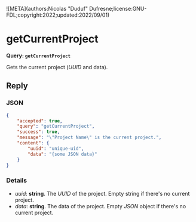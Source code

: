 ![META](authors:Nicolas "Duduf" Dufresne;license:GNU-FDL;copyright:2022;updated:2022/09/01)

# getCurrentProject

**Query: `getCurrentProject`**

Gets the current project (*UUID* and data).

## Reply

### JSON

```json
{
    "accepted": true,
    "query": "getCurrentProject",
    "success": true,
    "message": "\"Project Name\" is the current project.",
    "content": {
        "uuid": "unique-uid",
        "data": "{some JSON data}"
    }
}
```

### Details

- *uuid*: **string**. The *UUID* of the project. Empty string if there's no current project.
- *data*: **string**. The data of the project. Empty *JSON* object if there's no current project.
